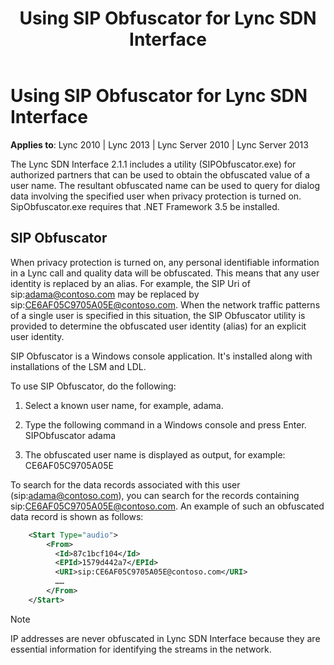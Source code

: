 ﻿---
title: Using SIP Obfuscator for Lync SDN Interface
TOCTitle: Using SIP Obfuscator for Lync SDN Interface
ms:assetid: d71f5c20-627e-43ed-8127-53e0d1c193ad
ms:mtpsurl: https://msdn.microsoft.com/library/Dn785221(v=office.15)
ms:contentKeyID: 62952705
ms.date: 02/16/2015
mtps_version: v=office.15
---

# Using SIP Obfuscator for Lync SDN Interface


**Applies to**: Lync 2010 | Lync 2013 | Lync Server 2010 | Lync Server 2013

The Lync SDN Interface 2.1.1 includes a utility (SIPObfuscator.exe) for authorized partners that can be used to obtain the obfuscated value of a user name. The resultant obfuscated name can be used to query for dialog data involving the specified user when privacy protection is turned on. SipObfuscator.exe requires that .NET Framework 3.5 be installed.

## SIP Obfuscator

When privacy protection is turned on, any personal identifiable information in a Lync call and quality data will be obfuscated. This means that any user identity is replaced by an alias. For example, the SIP Uri of sip:adama@contoso.com may be replaced by sip:CE6AF05C9705A05E@contoso.com. When the network traffic patterns of a single user is specified in this situation, the SIP Obfuscator utility is provided to determine the obfuscated user identity (alias) for an explicit user identity.

SIP Obfuscator is a Windows console application. It's installed along with installations of the LSM and LDL.

To use SIP Obfuscator, do the following:

1.  Select a known user name, for example, adama.

2.  Type the following command in a Windows console and press Enter.  
    SIPObfuscator adama

3.  The obfuscated user name is displayed as output, for example:  
    CE6AF05C9705A05E

To search for the data records associated with this user (sip:adama@contoso.com), you can search for the records containing sip:CE6AF05C9705A05E@contoso.com. An example of such an obfuscated data record is shown as follows:

```xml
    <Start Type="audio">
        <From>
          <Id>87c1bcf104</Id>
          <EPId>1579d442a7</EPId>
          <URI>sip:CE6AF05C9705A05E@contoso.com</URI>
          ……
        </From>
    </Start>
```

> [!NOTE]
> IP addresses are never obfuscated in Lync SDN Interface because they are essential information for identifying the streams in the network.


